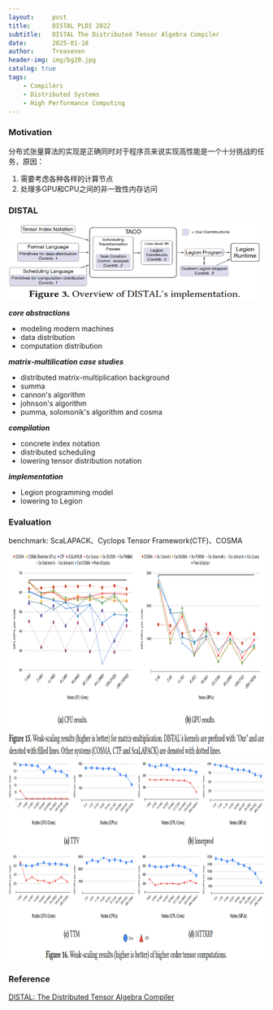 ```yaml
---
layout:     post
title:      DISTAL PLDI 2022
subtitle:   DISTAL The Distributed Tensor Algebra Compiler
date:       2025-01-10
author:     Treaseven
header-img: img/bg20.jpg
catalog: true
tags:
    - Compilers
    - Distributed Systems
    - High Performance Computing
---
```


### Motivation
分布式张量算法的实现是正确同时对于程序员来说实现高性能是一个十分挑战的任务，原因：
1. 需要考虑各种各样的计算节点
2. 处理多GPU和CPU之间的非一致性内存访问


### DISTAL

<img width="500" height="150" src="../img/post-distal-overview.png"/>

***core abstractions***
- modeling modern machines
- data distribution
- computation distribution

***matrix-multilication case studies***
- distributed matrix-multiplication background
- summa
- cannon's algorithm
- johnson's algorithm
- pumma, solomonik's algorithm and cosma

***compilation***
- concrete index notation
- distributed scheduling 
- lowering tensor distribution notation


***implementation***
- Legion programming model
- lowering to Legion


### Evaluation
benchmark: ScaLAPACK、Cyclops Tensor Framework(CTF)、COSMA


<img width="1000" height="400" src="../img/post-distal-weak-scaling.png"/>


<img width="1000" height="400" src="../img/post-distal-higher-order.png"/>

### Reference
[DISTAL: The Distributed Tensor Algebra Compiler](https://dl.acm.org/doi/pdf/10.1145/3519939.3523437)